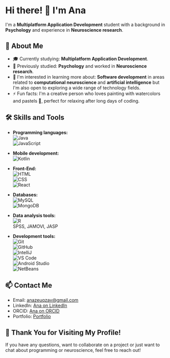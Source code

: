 # Hi there! 👋 I'm Ana

I'm a **Multiplatform Application Development** student with a background in **Psychology** and experience in **Neuroscience research**.

## 🚀 About Me

- 🎓 Currently studying: **Multiplatform Application Development**.
- 🧠 Previously studied: **Psychology** and worked in **Neuroscience research**.
- 🌱 I'm interested in learning more about: **Software development** in areas related to **computational neuroscience** and **artificial intelligence** but I'm also open to exploring a wide range of technology fields.
- ⚡ Fun facts: I'm a creative person who loves painting with watercolors and pastels 🎨, perfect for relaxing after long days of coding.

## 🛠️ Skills and Tools

- **Programming languages:**  
  ![Java](https://img.shields.io/badge/Java-%23F7DF1E?style=flat-square&logo=java&logoColor=black)  
  ![JavaScript](https://img.shields.io/badge/JavaScript-%23F7DF1E?style=flat-square&logo=javascript&logoColor=black)  

- **Mobile development:**  
  ![Kotlin](https://img.shields.io/badge/Kotlin-%230095D5?style=flat-square&logo=kotlin&logoColor=white)  

- **Front-End:**  
  ![HTML](https://img.shields.io/badge/HTML-%23E34F26?style=flat-square&logo=html5&logoColor=white)  
  ![CSS](https://img.shields.io/badge/CSS-%231572B6?style=flat-square&logo=css3&logoColor=white)  
  ![React](https://img.shields.io/badge/React-%2361DAFB?style=flat-square&logo=react&logoColor=black)  

- **Databases:**  
  ![MySQL](https://img.shields.io/badge/MySQL-%2300758F?style=flat-square&logo=mysql&logoColor=white)  
  ![MongoDB](https://img.shields.io/badge/MongoDB-%2347A248?style=flat-square&logo=mongodb&logoColor=white)  

- **Data analysis tools:**  
  ![R](https://img.shields.io/badge/R-%23276DC3?style=flat-square&logo=r&logoColor=white)  
  SPSS, JAMOVI, JASP  

- **Development tools:**  
  ![Git](https://img.shields.io/badge/Git-%23F05032?style=flat-square&logo=git&logoColor=white)  
  ![GitHub](https://img.shields.io/badge/GitHub-%23121011?style=flat-square&logo=github&logoColor=white)  
  ![IntelliJ](https://img.shields.io/badge/IntelliJ%20IDEA-%23000000?style=flat-square&logo=intellij-idea&logoColor=white)  
  ![VS Code](https://img.shields.io/badge/VS%20Code-%23007ACC?style=flat-square&logo=visual-studio-code&logoColor=white)  
  ![Android Studio](https://img.shields.io/badge/Android%20Studio-%233DDC84?style=flat-square&logo=android-studio&logoColor=white)  
  ![NetBeans](https://img.shields.io/badge/NetBeans-%230072BC?style=flat-square&logo=apachenetbeanside&logoColor=white)  


## 📫 Contact Me

- Email: [anazeuqzav@gmail.com](mailto:anazeuqzav@gmail.com)
- LinkedIn: [Ana on LinkedIn](https://www.linkedin.com/in/ana-v%C3%A1zquez-de-%C3%A1gredos/)
- ORCID: [Ana on ORCID](https://orcid.org/0000-0002-4953-3161)
- Portfolio: [Portfolio](https://anazeuqzav.github.io/portfolio/)


## 🎉 Thank You for Visiting My Profile!

If you have any questions, want to collaborate on a project or just want to chat about programming or neuroscience, feel free to reach out!
